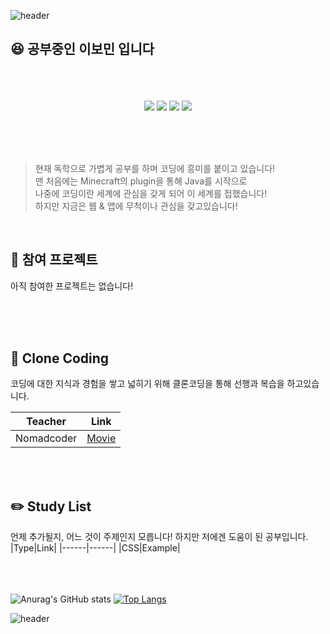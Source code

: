 ![header](https://capsule-render.vercel.app/api?type=wave&color=B7F0B1&height=300&section=header&text=Irina_Liz&fontsize=98&fontColor=FFFFFF&fontAlign=82)


## :laughing: 공부중인 이보민 입니다

<p align="center">
  <br><br><br>
<img src="https://img.shields.io/badge/JavaScript-F7DF1E?style=flat-square&logo=JavaScript&logoColor=black"/></a>
<img src="https://img.shields.io/badge/Node.Js-339933?style=flat-square&logo=Node-dot-Js&logoColor=black"/></a>
<img src="https://img.shields.io/badge/React-61DAFB?style=flat-square&logo=React&logoColor=black"/></a>
<img src="https://img.shields.io/badge/Java-007396?style=flat-square&logo=Java&logoColor=black"/></a>
<br><br><br>
  </p>
  <br>
  
  > 현재 독학으로 가볍게 공부를 하며 코딩에 흥미를 붙이고 있습니다! <br>
  > 맨 처음에는 Minecraft의 plugin을 통해 Java를 시작으로 <br>
  > 나중에 코딩이란 세계에 관심을 갖게 되어 이 세계를 접했습니다! <br>
  > 하지만 지금은 웹 & 앱에 무척이나 관심을 갖고있습니다!

<br>

## :bookmark: 참여 프로젝트
<p>
아직 참여한 프로젝트는 없습니다!
</p>
<br><br><br>


## :mag_right: Clone Coding

코딩에 대한 지식과 경험을 쌓고 넓히기 위해 클론코딩을 통해 선행과 복습을 하고있습니다.

|Teacher|Link|
|------|------|
|Nomadcoder|[Movie][movielink]|

[movielink]: https://irinaliz.github.io/react/ "Go Moive"

<br><br>
## :pencil2: Study List

언제 추가될지, 어느 것이 주제인지 모릅니다! 하지만 저에겐 도움이 된 공부입니다.
|Type|Link|
|------|------|
|CSS|Example|


<br><br><br>
![Anurag's GitHub stats](https://github-readme-stats.vercel.app/api?username=irinaliz&hide=contribs,prs&show_icons=true&theme=react&layout=compact&langs_count=5)
[![Top Langs](https://github-readme-stats.vercel.app/api/top-langs/?username=irinaliz&theme=react&layout=compact)](https://github.com/anuraghazra/github-readme-stats)

![header](https://capsule-render.vercel.app/api?type=wave&color=B7F0B1&height=300&section=footer&reversal=true)


<!--
**irinaliz/irinaliz** is a ✨ _special_ ✨ repository because its `README.md` (this file) appears on your GitHub profile.

Here are some ideas to get you started:

- 🔭 I’m currently working on ...
- 🌱 I’m currently learning ...
- 👯 I’m looking to collaborate on ...
- 🤔 I’m looking for help with ...
- 💬 Ask me about ...
- 📫 How to reach me: ...
- 😄 Pronouns: ...
- ⚡ Fun fact: ...
-->
